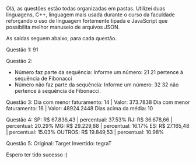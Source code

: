 Olá, as questões estão todas organizadas em pastas. 
Utilizei duas linguagens, C++, linguagem mais usada durante o curso da faculdade reforçando o uso de linguagem fortemente tipada e JavaScript que possibilita melhor manuseio de arquivos JSON.

As saídas seguem abaixo, para cada questão.

Questão 1: 91

Questão 2: 
- Número faz parte da sequência:
  Informe um número: 21
  21 pertence à sequência de Fibonacci
- Número não faz parte da sequência:
  Informe um número: 32
  32 não pertence à sequência de Fibonacci.

Questão 3: 
Dia com menor faturamento: 14 | Valor: 373.7838
Dia com menor faturamento: 16 | Valor: 48924.2448
Dias acima da média: 10

Questão 4: 
SP: R$ 67.836,43 | percentual: 37.53%
RJ: R$ 36.678,66 | percentual: 20.29%
MG: R$ 29.229,88 | percentual: 16.17%
ES: R$ 27.165,48 | percentual: 15.03%
OUTROS: R$ 19.849,53 | percentual: 10.98%

Questão 5: 
Original: Target
Invertido: tegraT

Espero ter tido sucesso :)
  
